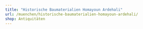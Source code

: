 ```yaml
---
title: "Historische Baumaterialien Homayoun Ardehali"
url: /muenchen/historische-baumaterialien-homayoun-ardehali/
shop: Antiquitäten
---
```

